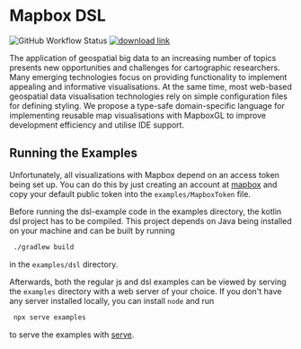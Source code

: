 # Mapbox DSL

![GitHub Workflow Status](<https://img.shields.io/github/workflow/status/tuesd4y/mapbox-dsl/Build LaTeX paper and create release?style=for-the-badge>)
[![download link](<https://img.shields.io/badge/download-latest%20version%20(pdf)-green?style=for-the-badge>)](https://github.com/tuesd4y/mapbox-dsl/releases)

The application of geospatial big data to an increasing number of topics presents new opportunities and challenges for cartographic researchers.
Many emerging technologies focus on providing functionality to implement appealing and informative visualisations.
At the same time, most web-based geospatial data visualisation technologies rely on simple configuration files for defining styling.
We propose a type-safe domain-specific language for implementing reusable map visualisations with MapboxGL to improve development efficiency and utilise IDE support.

## Running the Examples

Unfortunately, all visualizations with Mapbox depend on an access token being set up. You can do this by just creating an account at [mapbox](https://account.mapbox.com/) and copy your default public token into the `examples/MapboxToken` file.

Before running the dsl-example code in the examples directory, the kotlin dsl project has to be compiled. This project depends on Java being installed on your machine and can be built by running

```bash
 ./gradlew build
```

in the `examples/dsl` directory.

Afterwards, both the regular js and dsl examples can be viewed by serving the `examples` directory with a web server of your choice. If you don't have any server installed locally, you can install `node` and run

```bash
 npx serve examples
```

to serve the examples with [serve](https://www.npmjs.com/package/serve).
